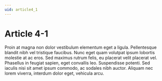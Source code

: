 ```yaml
---
uid: article4_1
---
```


# Article 4-1

Proin at magna non dolor vestibulum elementum eget a ligula. Pellentesque blandit nibh vel tristique faucibus. Nunc eget quam volutpat ipsum lobortis molestie at ac eros. Sed maximus rutrum felis, eu placerat velit placerat vel. Phasellus in feugiat sapien, eget convallis leo. Suspendisse potenti. Sed iaculis nisi sit amet ipsum commodo, ac sodales nibh auctor. Aliquam nec lorem viverra, interdum dolor eget, vehicula arcu.
